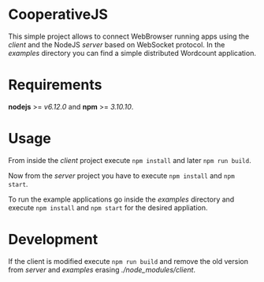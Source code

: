 # CooperativeJS #
This simple project allows to connect WebBrowser running apps using the *client* and the NodeJS *server* based on WebSocket protocol. 
In the *examples* directory you can find a simple distributed Wordcount application.

# Requirements #
**nodejs** >= *v6.12.0* and **npm** >= *3.10.10*.

# Usage #
From inside the *client* project execute `npm install` and later `npm run build`.

Now from the *server* project you have to execute `npm install` and `npm start`.

To run the example applications go inside the *examples* directory and execute `npm install` and `npm start` for the desired appliation.

# Development #
If the client is modified execute `npm run build` and remove the old version from *server* and *examples* erasing *./node_modules/client*.
